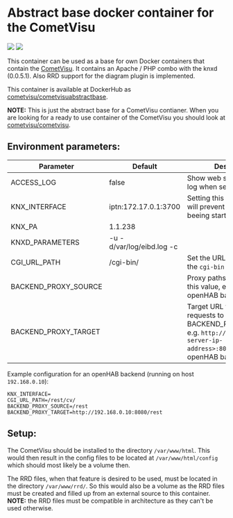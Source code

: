 Abstract base docker container for the CometVisu
================================================

[![](https://images.microbadger.com/badges/version/cometvisu/cometvisuabstractbase.svg)](https://microbadger.com/images/cometvisu/cometvisuabstractbase "Get your own version badge on microbadger.com") [![](https://images.microbadger.com/badges/image/cometvisu/cometvisuabstractbase.svg)](https://microbadger.com/images/cometvisu/cometvisuabstractbase "Get your own image badge on microbadger.com")

This container can be used as a base for own Docker containers that contain the [CometVisu](https://www.cometvisu.org/). It contains an Apache / PHP combo with the knxd (0.0.5.1). Also RRD support for the diagram plugin is implemented.

This container is available at DockerHub as [cometvisu/cometvisuabstractbase](https://hub.docker.com/r/cometvisu/cometvisuabstractbase/).

**NOTE:** This is just the abstract base for a CometVisu contianer. When you are looking for a ready to use container of the CometVisu you should look at [cometvisu/cometvisu](https://hub.docker.com/r/cometvisu/cometvisu/).

Environment parameters:
-----------------------

|Parameter              |Default                  |Description|
|-----------------------|-------------------------|-----------|
|ACCESS_LOG             |false                    |Show web server access log when set to `true`|
|KNX_INTERFACE          |iptn:172.17.0.1:3700     |Setting this to empty string, will prevent the knxd from beeing started|
|KNX_PA                 |1.1.238                  ||
|KNXD_PARAMETERS        |-u -d/var/log/eibd.log -c||
|CGI_URL_PATH           |/cgi-bin/                |Set the URL prefix to find the `cgi-bin` resources|
|BACKEND_PROXY_SOURCE   |                         |Proxy paths starting with this value, e.g. `/rest` for openHAB backend|
|BACKEND_PROXY_TARGET   |                         |Target URL for proxying the requests to BACKEND_PROXY_SOURCE, e.g. `http://<openhab-server-ip-address>:8080/rest` for openHAB backend|

Example configuration for an openHAB backend (running on host `192.168.0.10`):

```
KNX_INTERFACE=
CGI_URL_PATH=/rest/cv/
BACKEND_PROXY_SOURCE=/rest
BACKEND_PROXY_TARGET=http://192.168.0.10:8080/rest
```

Setup:
------

The CometVisu should be installed to the directory `/var/www/html`. This would then result in the config files to be located at `/var/www/html/config` which should most likely be a volume then.

The RRD files, when that feature is desired to be used, must be located in the directory `/var/www/rrd/`. So this would also be a volume as the RRD files must be created and filled up from an external source to this container.  
**NOTE:** the RRD files must be compatible in architecture as they can't be used otherwise.
